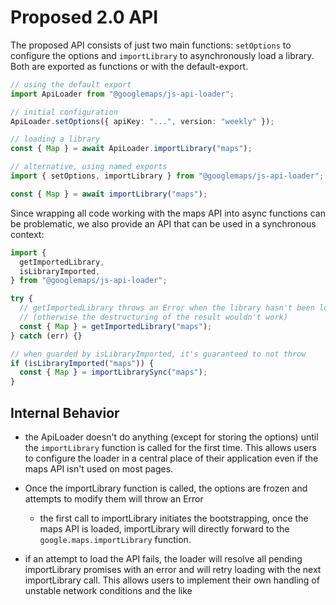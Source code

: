 # Proposed 2.0 API

The proposed API consists of just two main functions: `setOptions` to
configure the options and `importLibrary` to asynchronously load a library.
Both are exported as functions or with the default-export.

```ts
// using the default export
import ApiLoader from "@googlemaps/js-api-loader";

// initial configuration
ApiLoader.setOptions({ apiKey: "...", version: "weekly" });

// loading a library
const { Map } = await ApiLoader.importLibrary("maps");
```

```ts
// alternative, using named exports
import { setOptions, importLibrary } from "@googlemaps/js-api-loader";

const { Map } = await importLibrary("maps");
```

Since wrapping all code working with the maps API into async functions can be
problematic, we also provide an API that can be used in a synchronous context:

```ts
import {
  getImportedLibrary,
  isLibraryImported,
} from "@googlemaps/js-api-loader";

try {
  // getImportedLibrary throws an Error when the library hasn't been loaded yet
  // (otherwise the destructuring of the result wouldn't work)
  const { Map } = getImportedLibrary("maps");
} catch (err) {}

// when guarded by isLibraryImported, it's guaranteed to not throw
if (isLibraryImported("maps")) {
  const { Map } = importLibrarySync("maps");
}
```

## Internal Behavior

- the ApiLoader doesn't do anything (except for storing the options) until
  the `importLibrary` function is called for the first time. This allows
  users to configure the loader in a central place of their application
  even if the maps API isn't used on most pages.

- Once the importLibrary function is called, the options are frozen and
  attempts to modify them will throw an Error

  - the first call to importLibrary initiates the bootstrapping, once the
    maps API is loaded, importLibrary will directly forward to the
    `google.maps.importLibrary` function.

- if an attempt to load the API fails, the loader will resolve all pending
  importLibrary promises with an error and will retry loading with the next
  importLibrary call. This allows users to implement their own handling of
  unstable network conditions and the like
